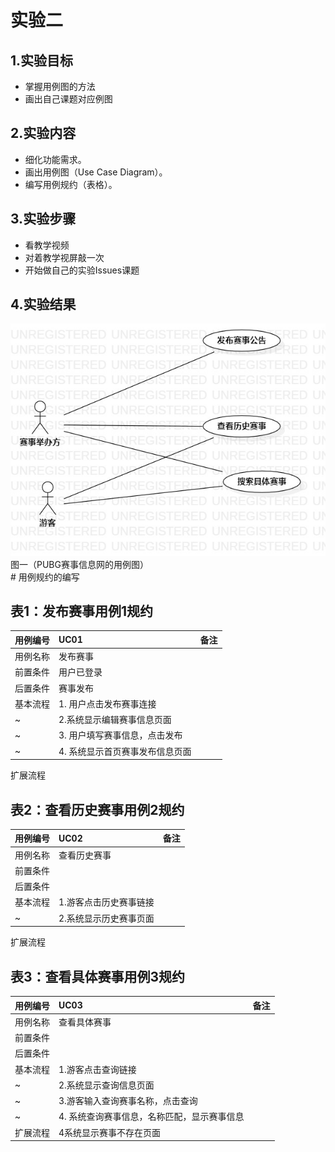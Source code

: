 # 实验二
## 1.实验目标  
- 掌握用例图的方法  
- 画出自己课题对应例图
## 2.实验内容
- 细化功能需求。    
- 画出用例图（Use Case Diagram）。  
- 编写用例规约（表格）。
## 3.实验步骤  
- 看教学视频  
- 对着教学视屏敲一次  
- 开始做自己的实验Issues课题  

## 4.实验结果  
![使用例图](./lab02_UseCaseDiagram.jpg)  
       图一（PUBG赛事信息网的用例图）  
       # 用例规约的编写

## 表1：发布赛事用例1规约  

用例编号  | UC01 | 备注  
-|:-|-  
用例名称  | 发布赛事 |   
前置条件  | 用户已登录  |    
后置条件  |    赛事发布  |   
基本流程  |1. 用户点击发布赛事连接|
~| 2.系统显示编辑赛事信息页面|   
~| 3.  用户填写赛事信息，点击发布 |   
~| 4.  系统显示首页赛事发布信息页面 |  
扩展流程  




## 表2：查看历史赛事用例2规约  

用例编号  | UC02 | 备注  
-|:-|-  
用例名称  | 查看历史赛事 |   
前置条件  |      |
后置条件  |      |  
基本流程  | 1.游客点击历史赛事链接  | 
~| 2.系统显示历史赛事页面 | 
扩展流程   


## 表3：查看具体赛事用例3规约  

用例编号  | UC03 | 备注  
-|:-|-  
用例名称  |查看具体赛事 |   
前置条件  |      | 
后置条件  |      |   
基本流程  | 1.游客点击查询链接  |
~| 2.系统显示查询信息页面|   
~| 3.游客输入查询赛事名称，点击查询   |   
~| 4.  系统查询赛事信息，名称匹配，显示赛事信息 |   
扩展流程  | 4系统显示赛事不存在页面|   
